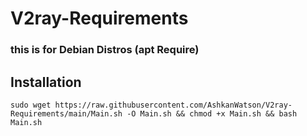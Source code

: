 # V2ray-Requirements
### this is for Debian Distros (apt Require)

## Installation

```sudo wget https://raw.githubusercontent.com/AshkanWatson/V2ray-Requirements/main/Main.sh -O Main.sh && chmod +x Main.sh && bash Main.sh```
